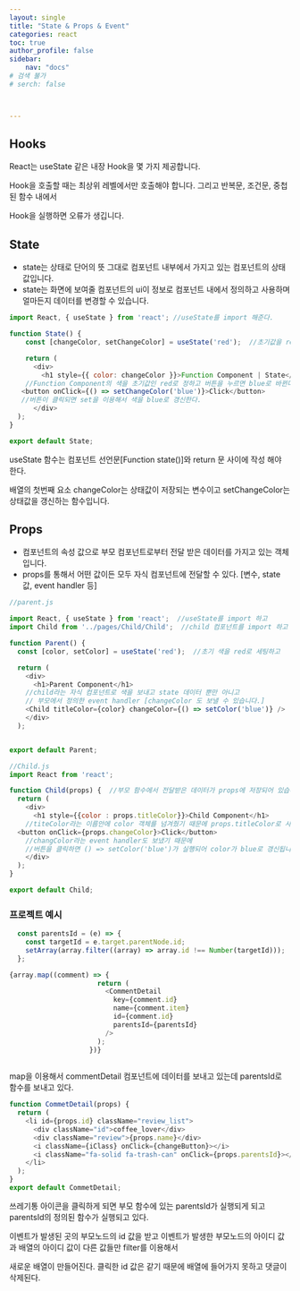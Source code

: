 ```yaml
---
layout: single
title: "State & Props & Event"
categories: react
toc: true
author_profile: false
sidebar:
    nav: "docs"
# 검색 불가
# serch: false 



---
```


## Hooks



React는 useState 같은 내장 Hook을 몇 가지 제공합니다.

Hook을 호출할 때는 최상위 레벨에서만 호출해야 합니다. 그리고 반복문, 조건문, 중첩된 함수 내에서 

Hook을 실행하면 오류가 생깁니다.



## State



- state는 상태로 단어의 뜻 그대로 컴포넌트 내부에서 가지고 있는 컴포넌트의 상태값입니다.
- state는 화면에 보여줄 컴포넌트의 ui이 정보로 컴포넌트 내에서 정의하고 사용하며 얼마든지 데이터를 변경할 수 있습니다.

```javascript
import React, { useState } from 'react'; //useState를 import 해준다.

function State() {
	const [changeColor, setChangeColor] = useState('red');  //초기값을 red로 정해준다.

	return (
      <div>
        <h1 style={{ color: changeColor }}>Function Component | State</h1>
    //Function Component의 색을 초기값인 red로 정하고 버튼을 누르면 blue로 바뀐다.
   <button onClick={() => setChangeColor('blue')}>Click</button>  
   //버튼이 클릭되면 set을 이용해서 색을 blue로 갱신한다.
      </div>
  );
}

export default State;
```



useState 함수는 컴포넌트 선언문[Function state()]와 return 문 사이에 작성 해야 한다.

배열의 첫번째 요소 changeColor는 상태값이 저장되는 변수이고 setChangeColor는 상태값을 갱신하는 함수입니다.



## Props 

- 컴포넌트의 속성 값으로 부모 컴포넌트로부터 전달 받은 데이터를 가지고 있는 객체입니다.
- props를 통해서 어떤 값이든 모두 자식 컴포넌트에 전달할 수 있다. [변수, state 값, event handler 등]



```javascript
//parent.js

import React, { useState } from 'react';  //useState를 import 하고
import Child from '../pages/Child/Child';  //child 컴포넌트를 import 하고 

function Parent() {
  const [color, setColor] = useState('red');  //초기 색을 red로 세팅하고

  return (
    <div>
      <h1>Parent Component</h1>
    //child라는 자식 컴포넌트로 색을 보내고 state 데이터 뿐만 아니고
    // 부모에서 정의한 event handler [changeColor 도 보낼 수 있습니다.]
    <Child titleColor={color} changeColor={() => setColor('blue')} />
    </div>
  );


export default Parent;
```

```javascript
//Child.js
import React from 'react';

function Child(props) {  //부모 함수에서 전달받은 데이터가 props에 저장되어 있습니다.
  return (
    <div>
      <h1 style={{color : props.titleColor}}>Child Component</h1> 
	//titeColor라는 이름안에 color 객체를 넘겨줬기 때문에 props.titleColor로 사용합니다.
  <button onClick={props.changeColor}>Click</button>
	//changColor라는 event handler도 보냈기 때문에 
	//버튼을 클릭하면 () => setColor('blue')가 실행되어 color가 blue로 갱신됩니다.
    </div>
  );
}

export default Child;
```



### 프로젝트 예시

```javascript
  const parentsId = (e) => {
    const targetId = e.target.parentNode.id;
    setArray(array.filter((array) => array.id !== Number(targetId)));
  };

{array.map((comment) => {
                      return (
                        <CommentDetail
                          key={comment.id}
                          name={comment.item}
                          id={comment.id}
                          parentsId={parentsId}
                        />
                      );
                    })}
  
```



map을 이용해서 commentDetail 컴포넌트에 데이터를 보내고 있는데 parentsId로 함수를 보내고 있다.

```javascript
function CommetDetail(props) {
  return (
    <li id={props.id} className="review_list">
      <div className="id">coffee_lover</div>
      <div className="review">{props.name}</div>
      <i className={iClass} onClick={changeButton}></i>
      <i className="fa-solid fa-trash-can" onClick={props.parentsId}></i>
    </li>
  );
}
export default CommetDetail;

```

쓰레기통 아이콘을 클릭하게 되면 부모 함수에 있는 parentsId가 실행되게 되고 parentsId의 정의된 함수가 실행되고 있다.

이벤트가 발생된 곳의 부모노드의 id 값을 받고 이벤트가 발생한 부모노드의 아이디 값과 배열의 아이디 값이 다른 값들만 filter를 이용해서 

새로운 배열이 만들어진다.  클릭한 id 값은 같기 때문에 배열에 들어가지 못하고 댓글이 삭제된다.

